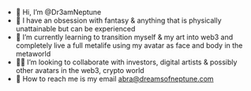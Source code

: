 - 💫 Hi, I’m @Dr3amNeptune
- 💜 I have an obsession with fantasy & anything that is physically unattainable but can be experienced  
- 🧠 I’m currently learning to transition myself & my art into web3 and completely live a full metalife using my avatar as face and body in the metaworld
- 🙏🏽 I’m looking to collaborate with investors, digital artists & possibly other avatars in the web3, crypto world 
- 📡 How to reach me is my email abra@dreamsofneptune.com

<!---
Dr3amNeptune/Dr3amNeptune is a ✨ special ✨ repository because its `README.md` (this file) appears on your GitHub profile.
You can click the Preview link to take a look at your changes.
--->
